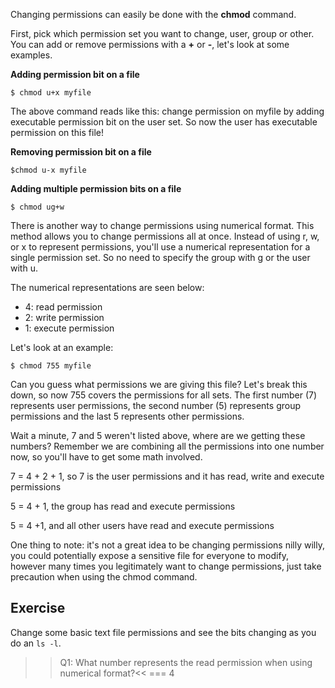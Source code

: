 Changing permissions can easily be done with the **chmod** command. 

First, pick which permission set you want to change, user, group or other. You can add or remove permissions with a **+** or **-**, let's look at some examples.

**Adding permission bit on a file**
```
$ chmod u+x myfile
```

The above command reads like this: change permission on myfile by adding executable permission bit on the user set. So now the user has executable permission on this file!

**Removing permission bit on a file**
```
$chmod u-x myfile
```

**Adding multiple permission bits on a file**
```
$ chmod ug+w
```

There is another way to change permissions using numerical format. This method allows you to change permissions all at once. Instead of using r, w, or x to represent permissions, you'll use a numerical representation for a single permission set. So no need to specify the group with g or the user with u.

The numerical representations are seen below:

* 4: read permission
* 2: write permission
* 1: execute permission

Let's look at an example: 

```
$ chmod 755 myfile
```

Can you guess what permissions we are giving this file? Let's break this down, so now 755 covers the permissions for all sets. The first number (7) represents user permissions, the second number (5) represents group permissions and the last 5 represents other permissions. 

Wait a minute, 7 and 5 weren't listed above, where are we getting these numbers? Remember we are combining all the permissions into one number now, so you'll have to get some math involved.

7 = 4 + 2 + 1, so 7 is the user permissions and it has read, write and execute permissions

5 = 4 + 1, the group has read and execute permissions

5 = 4 +1, and all other users have read and execute permissions

One thing to note: it's not a great idea to be changing permissions nilly willy, you could potentially expose a sensitive file for everyone to modify, however many times you legitimately want to change permissions, just take precaution when using the chmod command.

## Exercise

Change some basic text file permissions and see the bits changing as you do an `ls -l`.

>>Q1: What number represents the read permission when using numerical format?<<
=== 4
